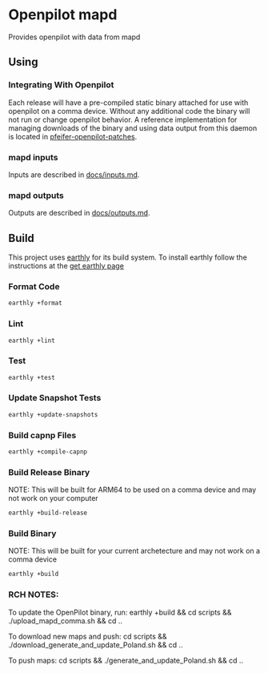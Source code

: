 # Openpilot mapd
Provides openpilot with data from mapd

## Using
### Integrating With Openpilot
Each release will have a pre-compiled static binary attached for use with
openpilot on a comma device. Without any additional code the binary will not run
or change openpilot behavior. A reference implementation for managing downloads
of the binary and using data output from this daemon is located in
[pfeifer-openpilot-patches](https://github.com/pfeiferj/openpilot/tree/pfeifer-openpilot-patches/mapd).

### mapd inputs
Inputs are described in [docs/inputs.md](./docs/inputs.md).

### mapd outputs
Outputs are described in [docs/outputs.md](./docs/outputs.md).

## Build
This project uses [earthly](https://github.com/earthly/earthly/) for its build
system. To install earthly follow the instructions at the
[get earthly page](https://earthly.dev/get-earthly)

### Format Code
```bash
earthly +format
```

### Lint
```bash
earthly +lint
```

### Test
```bash
earthly +test
```

### Update Snapshot Tests
```bash
earthly +update-snapshots
```

### Build capnp Files
```bash
earthly +compile-capnp
```

### Build Release Binary
NOTE: This will be built for ARM64 to be used on a comma device and may not work
on your computer
```bash
earthly +build-release
```

### Build Binary
NOTE: This will be built for your current archetecture and may not work on a
comma device
```bash
earthly +build
```


### RCH NOTES:
To update the OpenPilot binary, run:
earthly +build && cd scripts && ./upload_mapd_comma.sh && cd ..

To download new maps and push:
cd scripts && ./download_generate_and_update_Poland.sh && cd ..

To push maps:
cd scripts && ./generate_and_update_Poland.sh && cd ..